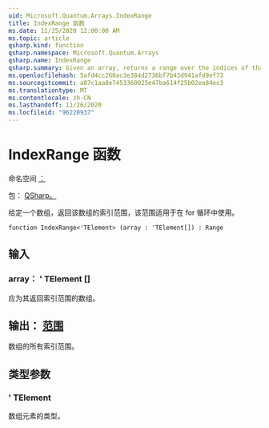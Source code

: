 ```yaml
---
uid: Microsoft.Quantum.Arrays.IndexRange
title: IndexRange 函数
ms.date: 11/25/2020 12:00:00 AM
ms.topic: article
qsharp.kind: function
qsharp.namespace: Microsoft.Quantum.Arrays
qsharp.name: IndexRange
qsharp.summary: Given an array, returns a range over the indices of that array, suitable for use in a for loop.
ms.openlocfilehash: 5afd4cc260ac3e384d2736bf7b43d941afd9ef73
ms.sourcegitcommit: a87c1aa8e7453360025e47ba614f25b02ea84ec3
ms.translationtype: MT
ms.contentlocale: zh-CN
ms.lasthandoff: 11/26/2020
ms.locfileid: "96220937"
---
```

# <a name="indexrange-function"></a>IndexRange 函数

命名空间 [：](xref:Microsoft.Quantum.Arrays)

包： [QSharp。](https://nuget.org/packages/Microsoft.Quantum.QSharp.Core)


给定一个数组，返回该数组的索引范围，该范围适用于在 for 循环中使用。

```qsharp
function IndexRange<'TElement> (array : 'TElement[]) : Range
```


## <a name="input"></a>输入

### <a name="array--telement"></a>array： ' TElement []

应为其返回索引范围的数组。



## <a name="output--range"></a>输出： [范围](xref:microsoft.quantum.lang-ref.range)

数组的所有索引范围。

## <a name="type-parameters"></a>类型参数

### <a name="telement"></a>' TElement

数组元素的类型。